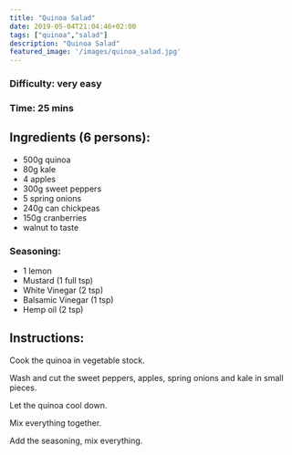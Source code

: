 ```yaml
---
title: "Quinoa Salad"
date: 2019-05-04T21:04:46+02:00
tags: ["quinoa","salad"]
description: "Quinoa Salad"
featured_image: '/images/quinoa_salad.jpg'
---
```


### Difficulty: very easy
### Time: 25 mins


## Ingredients (6 persons):
- 500g quinoa
- 80g kale
- 4 apples
- 300g sweet peppers
- 5 spring onions
- 240g can chickpeas
- 150g cranberries
- walnut to taste

### Seasoning:
- 1 lemon
- Mustard (1 full tsp)
- White Vinegar (2 tsp)
- Balsamic Vinegar (1 tsp)
- Hemp oil (2 tsp)

## Instructions:
Cook the quinoa in vegetable stock.

Wash and cut the sweet peppers, apples, spring onions and kale in small pieces. 

Let the quinoa cool down.

Mix everything together.

Add the seasoning, mix everything. 


